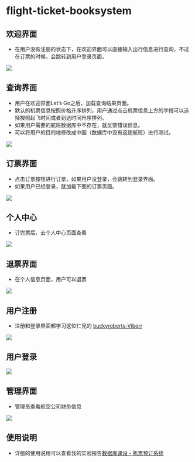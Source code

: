 # flight-ticket-booksystem

## 欢迎界面
- 在用户没有注册的状态下，在欢迎界面可以直接输入出行信息进行查询，不过在订票的时候，会跳转到用户登录页面。
<img src="https://raw.githubusercontent.com/Shuai-Xie/flight-ticket-booksystem/master/web-picture/welcome.png"/>

## 查询界面
- 用户在欢迎界面Let’s Go之后，加载查询结果页面。
- 默认的机票信息按照价格升序排列，用户通过点击机票信息上方的字段可以选择按照起飞时间或者到达时间升序排列。
- 如果用户需要的航班数据库中不存在，就反馈错误信息。
- 可以将用户的目的地修改成中国（数据库中没有这趟航班）进行测试。
<img src="https://raw.githubusercontent.com/Shuai-Xie/flight-ticket-booksystem/master/web-picture/search_result.png"/>

## 订票界面
- 点击订票按钮进行订票，如果用户没登录，会跳转到登录界面。
- 如果用户已经登录，就加载下图的订票页面。
<img src="https://raw.githubusercontent.com/Shuai-Xie/flight-ticket-booksystem/master/web-picture/book_flight.png"/>

## 个人中心
- 订完票后，去个人中心页面查看
<img src="https://raw.githubusercontent.com/Shuai-Xie/flight-ticket-booksystem/master/web-picture/user_info.png"/>

## 退票界面
- 在个人信息页面，用户可以退票
<img src="https://raw.githubusercontent.com/Shuai-Xie/flight-ticket-booksystem/master/web-picture/refund_ticket.png"/>

## 用户注册
- 注册和登录界面都学习这位仁兄的 [buckyroberts-Viberr](https://github.com/buckyroberts/Viberr)
<img src="https://raw.githubusercontent.com/Shuai-Xie/flight-ticket-booksystem/master/web-picture/register.png"/>

## 用户登录
<img src="https://raw.githubusercontent.com/Shuai-Xie/flight-ticket-booksystem/master/web-picture/login.png"/>

## 管理界面
- 管理员查看航空公司财务信息
<img src="https://raw.githubusercontent.com/Shuai-Xie/flight-ticket-booksystem/master/web-picture/admin_finance.png"/>

## 使用说明
- 详细的使用说用可以查看我的实验报告[数据库课设 - 机票预订系统](https://github.com/Shuai-Xie/flight-ticket-booksystem/blob/master/%E6%95%B0%E6%8D%AE%E5%BA%93%E8%AF%BE%E8%AE%BE-%E5%AE%9E%E9%AA%8C%E6%8A%A5%E5%91%8A.pdf)
